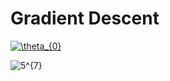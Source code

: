 # Gradient Descent

<a href="https://www.codecogs.com/eqnedit.php?latex=\theta_{0}" target="_blank"><img src="https://latex.codecogs.com/gif.latex?\theta_{0}" title="\theta_{0}" /></a>

<img src="https://latex.codecogs.com/gif.latex?5^{7}" title="5^{7}" />
